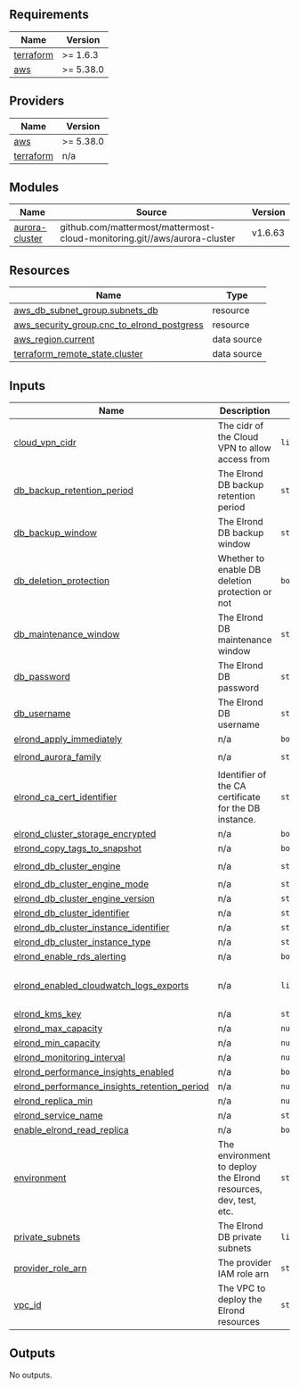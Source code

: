 <!-- BEGIN_TF_DOCS -->
## Requirements

| Name | Version |
|------|---------|
| <a name="requirement_terraform"></a> [terraform](#requirement\_terraform) | >= 1.6.3 |
| <a name="requirement_aws"></a> [aws](#requirement\_aws) | >= 5.38.0 |

## Providers

| Name | Version |
|------|---------|
| <a name="provider_aws"></a> [aws](#provider\_aws) | >= 5.38.0 |
| <a name="provider_terraform"></a> [terraform](#provider\_terraform) | n/a |

## Modules

| Name | Source | Version |
|------|--------|---------|
| <a name="module_aurora-cluster"></a> [aurora-cluster](#module\_aurora-cluster) | github.com/mattermost/mattermost-cloud-monitoring.git//aws/aurora-cluster | v1.6.63 |

## Resources

| Name | Type |
|------|------|
| [aws_db_subnet_group.subnets_db](https://registry.terraform.io/providers/hashicorp/aws/latest/docs/resources/db_subnet_group) | resource |
| [aws_security_group.cnc_to_elrond_postgress](https://registry.terraform.io/providers/hashicorp/aws/latest/docs/resources/security_group) | resource |
| [aws_region.current](https://registry.terraform.io/providers/hashicorp/aws/latest/docs/data-sources/region) | data source |
| [terraform_remote_state.cluster](https://registry.terraform.io/providers/hashicorp/terraform/latest/docs/data-sources/remote_state) | data source |

## Inputs

| Name | Description | Type | Default | Required |
|------|-------------|------|---------|:--------:|
| <a name="input_cloud_vpn_cidr"></a> [cloud\_vpn\_cidr](#input\_cloud\_vpn\_cidr) | The cidr of the Cloud VPN to allow access from | `list(string)` | n/a | yes |
| <a name="input_db_backup_retention_period"></a> [db\_backup\_retention\_period](#input\_db\_backup\_retention\_period) | The Elrond DB backup retention period | `string` | n/a | yes |
| <a name="input_db_backup_window"></a> [db\_backup\_window](#input\_db\_backup\_window) | The Elrond DB backup window | `string` | n/a | yes |
| <a name="input_db_deletion_protection"></a> [db\_deletion\_protection](#input\_db\_deletion\_protection) | Whether to enable DB deletion protection or not | `bool` | `true` | no |
| <a name="input_db_maintenance_window"></a> [db\_maintenance\_window](#input\_db\_maintenance\_window) | The Elrond DB maintenance window | `string` | n/a | yes |
| <a name="input_db_password"></a> [db\_password](#input\_db\_password) | The Elrond DB password | `string` | n/a | yes |
| <a name="input_db_username"></a> [db\_username](#input\_db\_username) | The Elrond DB username | `string` | n/a | yes |
| <a name="input_elrond_apply_immediately"></a> [elrond\_apply\_immediately](#input\_elrond\_apply\_immediately) | n/a | `bool` | `false` | no |
| <a name="input_elrond_aurora_family"></a> [elrond\_aurora\_family](#input\_elrond\_aurora\_family) | n/a | `string` | `"aurora-postgresql13"` | no |
| <a name="input_elrond_ca_cert_identifier"></a> [elrond\_ca\_cert\_identifier](#input\_elrond\_ca\_cert\_identifier) | Identifier of the CA certificate for the DB instance. | `string` | `"rds-ca-rsa4096-g1"` | no |
| <a name="input_elrond_cluster_storage_encrypted"></a> [elrond\_cluster\_storage\_encrypted](#input\_elrond\_cluster\_storage\_encrypted) | n/a | `bool` | `true` | no |
| <a name="input_elrond_copy_tags_to_snapshot"></a> [elrond\_copy\_tags\_to\_snapshot](#input\_elrond\_copy\_tags\_to\_snapshot) | n/a | `bool` | `true` | no |
| <a name="input_elrond_db_cluster_engine"></a> [elrond\_db\_cluster\_engine](#input\_elrond\_db\_cluster\_engine) | n/a | `string` | `"aurora-postgresql"` | no |
| <a name="input_elrond_db_cluster_engine_mode"></a> [elrond\_db\_cluster\_engine\_mode](#input\_elrond\_db\_cluster\_engine\_mode) | n/a | `string` | `"provisioned"` | no |
| <a name="input_elrond_db_cluster_engine_version"></a> [elrond\_db\_cluster\_engine\_version](#input\_elrond\_db\_cluster\_engine\_version) | n/a | `string` | `"13.8"` | no |
| <a name="input_elrond_db_cluster_identifier"></a> [elrond\_db\_cluster\_identifier](#input\_elrond\_db\_cluster\_identifier) | n/a | `string` | n/a | yes |
| <a name="input_elrond_db_cluster_instance_identifier"></a> [elrond\_db\_cluster\_instance\_identifier](#input\_elrond\_db\_cluster\_instance\_identifier) | n/a | `string` | n/a | yes |
| <a name="input_elrond_db_cluster_instance_type"></a> [elrond\_db\_cluster\_instance\_type](#input\_elrond\_db\_cluster\_instance\_type) | n/a | `string` | `"db.serverless"` | no |
| <a name="input_elrond_enable_rds_alerting"></a> [elrond\_enable\_rds\_alerting](#input\_elrond\_enable\_rds\_alerting) | n/a | `bool` | `false` | no |
| <a name="input_elrond_enabled_cloudwatch_logs_exports"></a> [elrond\_enabled\_cloudwatch\_logs\_exports](#input\_elrond\_enabled\_cloudwatch\_logs\_exports) | n/a | `list(string)` | <pre>[<br>  "postgresql"<br>]</pre> | no |
| <a name="input_elrond_kms_key"></a> [elrond\_kms\_key](#input\_elrond\_kms\_key) | n/a | `string` | n/a | yes |
| <a name="input_elrond_max_capacity"></a> [elrond\_max\_capacity](#input\_elrond\_max\_capacity) | n/a | `number` | `4` | no |
| <a name="input_elrond_min_capacity"></a> [elrond\_min\_capacity](#input\_elrond\_min\_capacity) | n/a | `number` | `0.5` | no |
| <a name="input_elrond_monitoring_interval"></a> [elrond\_monitoring\_interval](#input\_elrond\_monitoring\_interval) | n/a | `number` | n/a | yes |
| <a name="input_elrond_performance_insights_enabled"></a> [elrond\_performance\_insights\_enabled](#input\_elrond\_performance\_insights\_enabled) | n/a | `bool` | n/a | yes |
| <a name="input_elrond_performance_insights_retention_period"></a> [elrond\_performance\_insights\_retention\_period](#input\_elrond\_performance\_insights\_retention\_period) | n/a | `number` | n/a | yes |
| <a name="input_elrond_replica_min"></a> [elrond\_replica\_min](#input\_elrond\_replica\_min) | n/a | `number` | n/a | yes |
| <a name="input_elrond_service_name"></a> [elrond\_service\_name](#input\_elrond\_service\_name) | n/a | `string` | `"elrond"` | no |
| <a name="input_enable_elrond_read_replica"></a> [enable\_elrond\_read\_replica](#input\_enable\_elrond\_read\_replica) | n/a | `bool` | `true` | no |
| <a name="input_environment"></a> [environment](#input\_environment) | The environment to deploy the Elrond resources, dev, test, etc. | `string` | n/a | yes |
| <a name="input_private_subnets"></a> [private\_subnets](#input\_private\_subnets) | The Elrond DB private subnets | `list(string)` | n/a | yes |
| <a name="input_provider_role_arn"></a> [provider\_role\_arn](#input\_provider\_role\_arn) | The provider IAM role arn | `string` | `""` | no |
| <a name="input_vpc_id"></a> [vpc\_id](#input\_vpc\_id) | The VPC to deploy the Elrond resources | `string` | n/a | yes |

## Outputs

No outputs.
<!-- END_TF_DOCS -->

